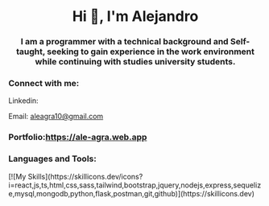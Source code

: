 <h1 align="center">Hi 👋, I'm Alejandro</h1>
<h3 align="center">I am a programmer with a technical background and Self-taught, seeking to gain experience in the work environment while continuing with studies university students.</h3>

<h3 align="left">Connect with me:</h3>
<p align="left">
Linkedin:
<a href="https://linkedin.com/in/alejandro-agra" target="blank"></a>
</p>
<p align="left">
Email:
<a href="aleagra10@gmail.com" target="blank">aleagra10@gmail.com</a>
</p>

<h3 align="left">Portfolio:<a href="https://ale-agra.web.app" target="blank">https://ale-agra.web.app</a> </h3>

<h3 align="left">Languages and Tools:</h3>
[![My Skills](https://skillicons.dev/icons?i=react,js,ts,html,css,sass,tailwind,bootstrap,jquery,nodejs,express,sequelize,mysql,mongodb,python,flask,postman,git,github)](https://skillicons.dev)
